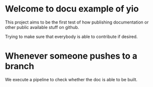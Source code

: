# Welcome to docu example of yio

This project aims to be the first test of how publishing 
documentation or other public available stuff on github.

Trying to make sure that everybody is able to contribute
if desired.

# Whenever someone pushes to a branch

We execute a pipeline to check whether the doc is able to be 
built.